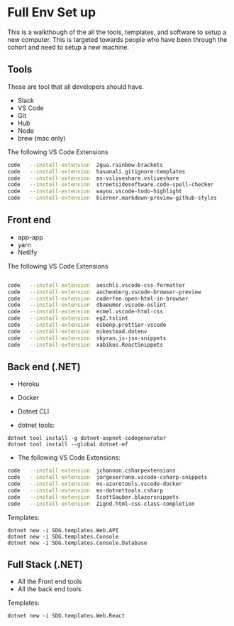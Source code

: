 # Full Env Set up

This is a walkthough of the all the tools, templates, and software to setup a new computer. This is targeted towards people who have been through the cohort and need to setup a new machine.

## Tools

These are tool that all developers should have.

- Slack
- VS Code
- Git
- Hub
- Node
- brew (mac only)

The following VS Code Extensions

```sh
code   --install-extension  2gua.rainbow-brackets
code   --install-extension  hasanali.gitignore-templates
code   --install-extension  ms-vsliveshare.vsliveshare
code   --install-extension  streetsidesoftware.code-spell-checker
code   --install-extension  wayou.vscode-todo-highlight
code   --install-extension  bierner.markdown-preview-github-styles
```

## Front end

- app-app
- yarn
- Netlify

The following VS Code Extensions

```sh

code   --install-extension  aeschli.vscode-css-formatter
code   --install-extension  auchenberg.vscode-browser-preview
code   --install-extension  coderfee.open-html-in-browser
code   --install-extension  dbaeumer.vscode-eslint
code   --install-extension  ecmel.vscode-html-css
code   --install-extension  eg2.tslint
code   --install-extension  esbenp.prettier-vscode
code   --install-extension  mikestead.dotenv
code   --install-extension  skyran.js-jsx-snippets
code   --install-extension  xabikos.ReactSnippets

```

## Back end (.NET)

- Heroku
- Docker
- Dotnet CLI

- dotnet tools:

```
dotnet tool install -g dotnet-aspnet-codegenerator
dotnet tool install --global dotnet-ef
```

- The following VS Code Extensions:

```sh
code   --install-extension  jchannon.csharpextensions
code   --install-extension  jorgeserrano.vscode-csharp-snippets
code   --install-extension  ms-azuretools.vscode-docker
code   --install-extension  ms-dotnettools.csharp
code   --install-extension  ScottSauber.blazorsnippets
code   --install-extension  Zignd.html-css-class-completion
```

Templates:

```
dotnet new -i SDG.templates.Web.API
dotnet new -i SDG.templates.Console
dotnet new -i SDG.templates.Console.Database

```

## Full Stack (.NET)

- All the Front end tools
- All the back end tools

Templates:

```
dotnet new -i SDG.templates.Web.React
```
